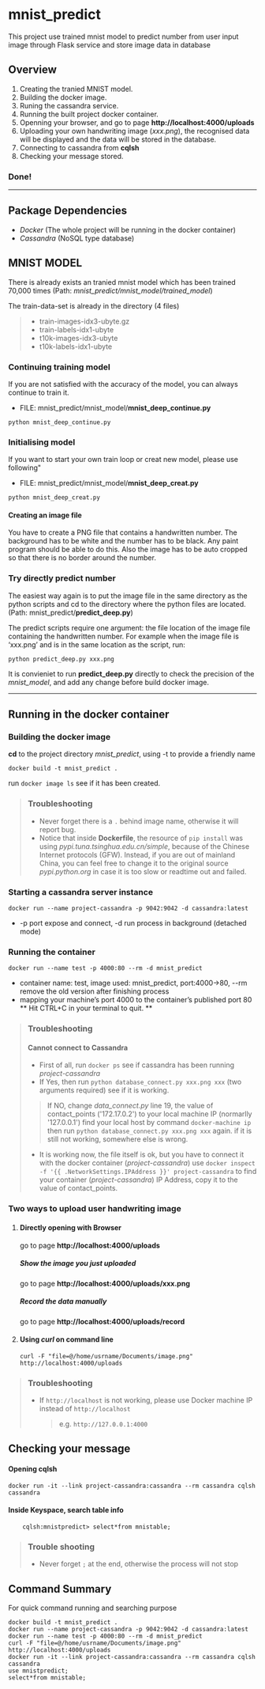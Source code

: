 # mnist_predict
This project use trained mnist model to predict number from user input image through Flask service and store image data in database

## Overview
1. Creating the tranied MNIST model.
2. Building the docker image.
3. Runing the cassandra service.
4. Running the built project docker container.
5. Openning your browser, and go to page **http://localhost:4000/uploads**
6. Uploading your own handwriting image (*xxx.png*), the recognised data will be displayed and the data will be stored in the database.
7. Connecting to cassandra from **cqlsh**
8. Checking your message stored. 
### Done!
--------------------------------------------------------------------------------------------------------------------------

## Package Dependencies
- *Docker* (The whole project will be running in the docker container)
- *Cassandra* (NoSQL type database)

## MNIST MODEL 
There is already exists an tranied mnist model which has been trained 70,000 times (Path: *mnist_predict/mnist_model/trained_model*)

The train-data-set is already in the directory (4 files)
>- train-images-idx3-ubyte.gz
>- train-labels-idx1-ubyte
>- t10k-images-idx3-ubyte
>- t10k-labels-idx1-ubyte

### Continuing training model
If you are not satisfied with the accuracy of the model, you can always continue to train it.
- FILE: mnist_predict/mnist_model/**mnist_deep_continue.py**

`python mnist_deep_continue.py`

### Initialising model
If you want to start your own train loop or creat new model, please use following"
- FILE: mnist_predict/mnist_model/**mnist_deep_creat.py**

`python mnist_deep_creat.py`

#### Creating an image file
You have to create a PNG file that contains a handwritten number. The background has to be white and the number has to be black. Any paint program should be able to do this. Also the image has to be auto cropped so that there is no border around the number.

### Try directly predict number
The easiest way again is to put the image file in the same directory as the python scripts and cd to the directory where the python files are located. (Path: mnist_predict/**predict_deep.py**)

The predict scripts require one argument: the file location of the image file containing the handwritten number. For example when the image file is ‘xxx.png’ and is in the same location as the script, run:

`python predict_deep.py xxx.png`

It is convieniet to run **predict_deep.py** directly to check the precision of the *mnist_model*, and add any change before build docker image.

--------------------------------------------------------------------------------------------------------------------------

## Running in the docker container

### Building the docker image
**cd** to the project directory *mnist_predict*, using -t to provide a friendly name

``` docker build -t mnist_predict . ```

run `docker image ls` see if it has been created.

> ### Troubleshooting
>- Never forget there is a `.` behind image name, otherwise it will report bug.
>- Notice that inside **Dockerfile**, the resource of `pip install` was using *pypi.tuna.tsinghua.edu.cn/simple*, because of the Chinese Internet protocols (GFW). Instead, if you are out of mainland China, you can feel free to change it to the original source *pypi.python.org* in case it is too slow or readtime out and failed.

### Starting a cassandra server instance
``` docker run --name project-cassandra -p 9042:9042 -d cassandra:latest ```

- -p port expose and connect, -d run process in background (detached mode)

### Running the container
```docker run --name test -p 4000:80 --rm -d mnist_predict```
- container name: test, image used: mnist_predict, port:4000->80, --rm remove the old version after finishing process
- mapping your machine’s port 4000 to the container’s published port 80 
** Hit CTRL+C in your terminal to quit. **

> ### Troubleshooting 
> #### Cannot connect to Cassandra
>- First of all, run `docker ps` see if cassandra has been running *project-cassandra*
>- If Yes, then run `python database_connect.py xxx.png xxx` (two arguments required) see if it is working. 
>> 	If NO, change *data_connect.py* line 19, the value of contact_points ('172.17.0.2') to your local machine IP (normarlly '127.0.0.1')
> 	find your local host by command `docker-machine ip` 
>>then run `python database_connect.py xxx.png xxx` again. 
>> 	if it is still not working, somewhere else is wrong.
>- It is working now, the file itself is ok, but you have to connect it with the docker container (*project-cassandra*) 
> 	use `docker inspect -f '{{ .NetworkSettings.IPAddress }}' project-cassandra` 
> 	to find your container (*project-cassandra*) IP Address, copy it to the value of contact_points.

### Two ways to upload user handwriting image
1. #### Directly opening with Browser
	go to page **http://localhost:4000/uploads**
	##### Show the image you just uploaded
	go to page **http://localhost:4000/uploads/xxx.png**
	##### Record the data manually
	go to page **http://localhost:4000/uploads/record**
2. #### Using *curl* on command line

	`curl -F "file=@/home/usrname/Documents/image.png" http://localhost:4000/uploads`

> ### Troubleshooting
>- If `http://localhost` is not working, please use Docker machine IP instead of `http://localhost`
> 	> e.g. `http://127.0.0.1:4000`

## Checking your message
#### Opening **cqlsh**

``` docker run -it --link project-cassandra:cassandra --rm cassandra cqlsh cassandra ```

#### Inside Keyspace, search table info

``` cqlsh> use mnistpredict;
	cqlsh:mnistpredict> select*from mnistable;
```

> ### Trouble shooting
>- Never forget `;` at the end, otherwise the process will not stop 

## Command Summary
For quick command running and searching purpose

```
docker build -t mnist_predict .
docker run --name project-cassandra -p 9042:9042 -d cassandra:latest
docker run --name test -p 4000:80 --rm -d mnist_predict
curl -F "file=@/home/usrname/Documents/image.png" http://localhost:4000/uploads
docker run -it --link project-cassandra:cassandra --rm cassandra cqlsh cassandra
use mnistpredict;
select*from mnistable;
```










